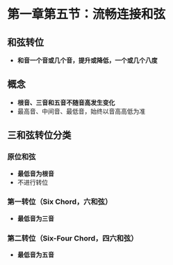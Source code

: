 # 第一章第五节：流畅连接和弦

## 和弦转位

- **和音一个音或几个音，提升或降低，一个或几个八度**

## 概念

- **根音、三音和五音不随音高发生变化**
- 最高音、中间音、最低音，始终以音高高低为准

## 三和弦转位分类

### 原位和弦

- **最低音为根音**
- 不进行转位

### 第一转位（Six Chord，六和弦）

- **最低音为三音**

### 第二转位（Six-Four Chord，四六和弦）

- **最低音为五音**

